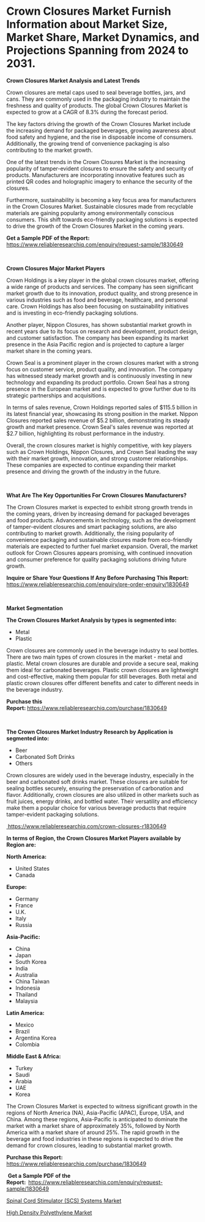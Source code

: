<p><h1>Crown Closures Market Furnish Information about Market Size, Market Share, Market Dynamics, and Projections Spanning from 2024 to 2031.</h1></p><p><strong>Crown Closures Market Analysis and Latest Trends</strong></p>
<p><p>Crown closures are metal caps used to seal beverage bottles, jars, and cans. They are commonly used in the packaging industry to maintain the freshness and quality of products. The global Crown Closures Market is expected to grow at a CAGR of 8.3% during the forecast period. </p><p>The key factors driving the growth of the Crown Closures Market include the increasing demand for packaged beverages, growing awareness about food safety and hygiene, and the rise in disposable income of consumers. Additionally, the growing trend of convenience packaging is also contributing to the market growth.</p><p>One of the latest trends in the Crown Closures Market is the increasing popularity of tamper-evident closures to ensure the safety and security of products. Manufacturers are incorporating innovative features such as printed QR codes and holographic imagery to enhance the security of the closures.</p><p>Furthermore, sustainability is becoming a key focus area for manufacturers in the Crown Closures Market. Sustainable closures made from recyclable materials are gaining popularity among environmentally conscious consumers. This shift towards eco-friendly packaging solutions is expected to drive the growth of the Crown Closures Market in the coming years.</p></p>
<p><strong>Get a Sample PDF of the Report:&nbsp;</strong> <a href="https://www.reliableresearchiq.com/enquiry/request-sample/1830649">https://www.reliableresearchiq.com/enquiry/request-sample/1830649</a></p>
<p>&nbsp;</p>
<p><strong>Crown Closures Major Market Players</strong></p>
<p><p>Crown Holdings is a key player in the global crown closures market, offering a wide range of products and services. The company has seen significant market growth due to its innovation, product quality, and strong presence in various industries such as food and beverage, healthcare, and personal care. Crown Holdings has also been focusing on sustainability initiatives and is investing in eco-friendly packaging solutions.</p><p>Another player, Nippon Closures, has shown substantial market growth in recent years due to its focus on research and development, product design, and customer satisfaction. The company has been expanding its market presence in the Asia Pacific region and is projected to capture a larger market share in the coming years.</p><p>Crown Seal is a prominent player in the crown closures market with a strong focus on customer service, product quality, and innovation. The company has witnessed steady market growth and is continuously investing in new technology and expanding its product portfolio. Crown Seal has a strong presence in the European market and is expected to grow further due to its strategic partnerships and acquisitions.</p><p>In terms of sales revenue, Crown Holdings reported sales of $115.5 billion in its latest financial year, showcasing its strong position in the market. Nippon Closures reported sales revenue of $5.2 billion, demonstrating its steady growth and market presence. Crown Seal's sales revenue was reported at $2.7 billion, highlighting its robust performance in the industry.</p><p>Overall, the crown closures market is highly competitive, with key players such as Crown Holdings, Nippon Closures, and Crown Seal leading the way with their market growth, innovation, and strong customer relationships. These companies are expected to continue expanding their market presence and driving the growth of the industry in the future.</p></p>
<p>&nbsp;</p>
<p><strong>What Are The Key Opportunities For Crown Closures Manufacturers?</strong></p>
<p><p>The Crown Closures market is expected to exhibit strong growth trends in the coming years, driven by increasing demand for packaged beverages and food products. Advancements in technology, such as the development of tamper-evident closures and smart packaging solutions, are also contributing to market growth. Additionally, the rising popularity of convenience packaging and sustainable closures made from eco-friendly materials are expected to further fuel market expansion. Overall, the market outlook for Crown Closures appears promising, with continued innovation and consumer preference for quality packaging solutions driving future growth.</p></p>
<p><strong>Inquire or Share Your Questions If Any Before Purchasing This Report:</strong> <a href="https://www.reliableresearchiq.com/enquiry/pre-order-enquiry/1830649">https://www.reliableresearchiq.com/enquiry/pre-order-enquiry/1830649</a></p>
<p>&nbsp;</p>
<p><strong>Market Segmentation</strong></p>
<p><strong>The Crown Closures Market Analysis by types is segmented into:</strong></p>
<p><ul><li>Metal</li><li>Plastic</li></ul></p>
<p><p>Crown closures are commonly used in the beverage industry to seal bottles. There are two main types of crown closures in the market - metal and plastic. Metal crown closures are durable and provide a secure seal, making them ideal for carbonated beverages. Plastic crown closures are lightweight and cost-effective, making them popular for still beverages. Both metal and plastic crown closures offer different benefits and cater to different needs in the beverage industry.</p></p>
<p><strong>Purchase this Report:&nbsp;</strong><a href="https://www.reliableresearchiq.com/purchase/1830649">https://www.reliableresearchiq.com/purchase/1830649</a></p>
<p>&nbsp;</p>
<p><strong>The Crown Closures Market Industry Research by Application is segmented into:</strong></p>
<p><ul><li>Beer</li><li>Carbonated Soft Drinks</li><li>Others</li></ul></p>
<p><p>Crown closures are widely used in the beverage industry, especially in the beer and carbonated soft drinks market. These closures are suitable for sealing bottles securely, ensuring the preservation of carbonation and flavor. Additionally, crown closures are also utilized in other markets such as fruit juices, energy drinks, and bottled water. Their versatility and efficiency make them a popular choice for various beverage products that require tamper-evident packaging solutions.</p></p>
<p><a href="https://www.reliableresearchiq.com/crown-closures-r1830649">&nbsp;https://www.reliableresearchiq.com/crown-closures-r1830649</a></p>
<p><strong>In terms of Region, the Crown Closures Market Players available by Region are:</strong></p>
<p>
    <p> <strong> North America: </strong>
        <ul>
            <li>United States</li>
            <li>Canada</li>
        </ul>
        </p> 
    <p> <strong> Europe: </strong>
        <ul>
            <li>Germany</li>
            <li>France</li>
            <li>U.K.</li>
            <li>Italy</li>
            <li>Russia</li>
        </ul>
        </p> 
    <p> <strong> Asia-Pacific: </strong>
        <ul>
            <li>China</li>
            <li>Japan</li>
            <li>South Korea</li>
            <li>India</li>
            <li>Australia</li>
            <li>China Taiwan</li>
            <li>Indonesia</li>
            <li>Thailand</li>
            <li>Malaysia</li>
        </ul>
        </p> 
    <p> <strong> Latin America: </strong>
        <ul>
            <li>Mexico</li>
            <li>Brazil</li>
            <li>Argentina Korea</li>
            <li>Colombia</li>
        </ul>
        </p> 
    <p> <strong> Middle East & Africa: </strong>
        <ul>
            <li>Turkey</li>
            <li>Saudi</li>
            <li>Arabia</li>
            <li>UAE</li>
            <li>Korea</li>
        </ul>
    </p>
    </p>
<p><p>The Crown Closures Market is expected to witness significant growth in the regions of North America (NA), Asia-Pacific (APAC), Europe, USA, and China. Among these regions, Asia-Pacific is anticipated to dominate the market with a market share of approximately 35%, followed by North America with a market share of around 25%. The rapid growth in the beverage and food industries in these regions is expected to drive the demand for crown closures, leading to substantial market growth.</p></p>
<p><strong>Purchase this Report: </strong><a href="https://www.reliableresearchiq.com/purchase/1830649">https://www.reliableresearchiq.com/purchase/1830649</a></p>
<p>&nbsp;<strong>Get a Sample PDF of the Report:&nbsp;&nbsp;</strong><a href="https://www.reliableresearchiq.com/enquiry/request-sample/1830649">https://www.reliableresearchiq.com/enquiry/request-sample/1830649</a></p>
<p><strong></strong></p>
<p><p><a href="https://github.com/neilMartin36/Market-Research-Report-List-1/blob/main/spinal-cord-stimulator-scs-systems-market.md">Spinal Cord Stimulator (SCS) Systems Market</a></p><p><a href="https://medium.com/@jewelmohr25/high-density-polyethylene-market-forecasts-market-trends-and-impact-analysis-2024-2031-3628c103e96a">High Density Polyethylene Market</a></p></p>